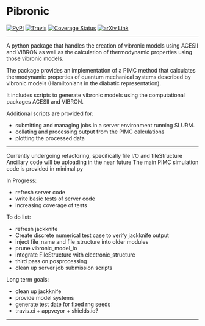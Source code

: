 # Pibronic
[![PyPI](https://img.shields.io/pypi/v/pibronic.svg)](https://pypi.org/project/pibronic/)
[![Travis](https://img.shields.io/travis/ngraymon/Pibronic.svg)](https://travis-ci.org/ngraymon/Pibronic)
[![Coverage Status](https://codecov.io/gh/ngraymon/Pibronic/branch/master/graph/badge.svg)](https://codecov.io/gh/ngraymon/Pibronic)
[![arXiv Link](https://img.shields.io/badge/arXiv%3A-1805.05971-blue.svg)](https://arxiv.org/abs/1805.05971)

----

A python package that handles the creation of vibronic models using ACESII and VIBRON
as well as the calculation of thermodynamic properties using those vibronic models.

The package provides an implementation of a PIMC method that calculates thermodynamic properties of quantum mechanical systems described by vibronic models (Hamiltonians in the diabatic representation).

It includes  scripts to generate vibronic models using the computational packages ACESII and VIBRON.

Additional scripts are provided for:
- submitting and managing jobs in a server environment running SLURM.
- collating and processing output from the PIMC calculations
- plotting the processed data


----

Currently undergoing refactoring, specifically file I/O and fileStructure
Ancillary code will be uploading in the near future
The main PIMC simulation code is provided in minimal.py

In Progress:
- refresh server code
- write basic tests of server code
- increasing coverage of tests

To do list:
- refresh jackknife
- Create discrete numerical test case to verify jackknife output
- inject file_name and file_structure into older modules
- prune vibronic_model_io
- integrate FileStructure with electronic_structure
- third pass on posprocessing
- clean up server job submission scripts


Long term goals:
- clean up jackknife
- provide model systems
- generate test date for fixed rng seeds
- travis.ci + appveyor + shields.io?

----
